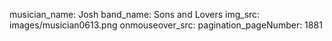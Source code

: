 musician_name: Josh
band_name: Sons and Lovers
img_src: images/musician0613.png
onmouseover_src: 
pagination_pageNumber: 1881
